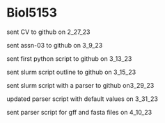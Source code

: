 # Biol5153
sent CV to github on 2_27_23 

sent assn-03 to github on 3_9_23 

sent first python script to github on 3_13_23 

sent slurm script outline to github on 3_15_23

sent slurm script with a parser to github on3_29_23

updated parser script with default values on 3_31_23

sent parser script for gff and fasta files on 4_10_23
